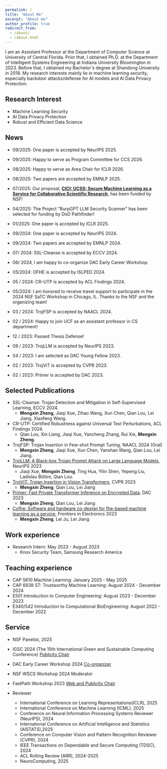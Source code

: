 ```yaml
---
permalink: /
title: "About Me"
excerpt: "About me"
author_profile: true
redirect_from: 
  - /about/
  - /about.html
---
```


I am an Assistant Professor at the Department of Computer Science at University of Central Florida. Prior that, I obtained Ph.D. at the Department of Intelligent Systems Engineering at Indiana University Bloomington in 2023. Before that, I obtained my Bachelor's degree at Shandong University in 2018. My research interests mainly lie in machine learning security, especially backdoor attacks/defense for AI models and AI Data Privacy Protection.

<!-- <span style="color: red"> I have two fully funded Ph.D. positions available for Fall 2025. The international applicants deadline is January 15th, 2025, the domestic applicants deadline is July,1st. If you're interested, please visit the [UCF CS Program](https://www.ucf.edu/degree/computer-science-phd/) and [Application Requirements](https://graduate.ucf.edu/application-deadlines-and-requirements/doctoral/2025/#computer-science-phd) for more details, and send your CV and transcript to me. </span> -->

## Research Interest
- Machine Learning Security
- AI Data Privacy Protection
- Robust and Efficient Data Science

## News
- 09/2025: One paper is accepted by NeurIPS 2025.
- 09/2025: Happy to serve as Program Committee for CCS 2026. 
- 08/2025: Happy to serve as Area Chair for ICLR 2026.
- 08/2025: Two papers are accepted by EMNLP 2025.
- 07/2025: Our proposal, [**CICI: UCSS: Secure Machine Learning as a Service for Collaborative Scientific Research**](https://www.nsf.gov/awardsearch/showAward?AWD_ID=2530786&HistoricalAwards=false), has been funded by NSF!

- 04/2025: The Project "BurpGPT LLM Security Scanner" has been selected for funding by DoD Pathfinder! 
- 01/2025: One paper is accepted by ICLR 2025.
- 09/2024: One paper is accepted by NeurIPS 2024.
- 09/2024: Two papers are accepted by EMNLP 2024.
- 07/ 2024: SSL-Cleanse is accepted by ECCV 2024.
- 06/ 2024, I am happy to co-organize DAC Early Career Workshop.
- 05/2024: OFHE is accepted by ISLPED 2024.
- 05 / 2024: CR-UTP is accepted by ACL Findings 2024.
- 05/2024:  I am honored to receive travel support to participate in the 2024 NSF SaTC Workshop in Chicago, IL. Thanks to the NSF and the organizing team!
- 03 / 2024: TrojFSP is accepted by NAACL 2024.
- 02 / 2024: Happy to join UCF as an assistant professor in CS department!
- 12 / 2023: Passed Thesis Defense!
- 09 / 2023: TrojLLM is accepted by NeurIPS 2023.
- 04 / 2023: I am selected as DAC Young Fellow 2023.
- 02 / 2023: TrojViT is accepted by CVPR 2023.
- 02 / 2023: Primer is accepted by DAC 2023.

## Selected Publications
- SSL-Cleanse: Trojan Detection and Mitigation in Self-Supervised Learning, ECCV 2024.
  - **Mengxin Zheng**, Jiaqi Xue, Zihao Wang, Xun Chen, Qian Lou, Lei Jiang, Xiaofeng Wang. 
- CR-UTP: Certified Robustness against Universal Text Perturbations, ACL Findings 2024.
  - Qian Lou, Xin Liang, Jiaqi Xue, Yancheng Zhang, Rui Xie, **Mengxin Zheng**.
- TrojFSP: Trojan Insertion in Few-shot Prompt Tuning, NAACL 2024 (Oral)
  - **Mengxin Zheng**, Jiaqi Xue, Xun Chen, Yanshan Wang, Qian Lou, Lei Jiang.
- [TrojLLM: A Black-box Trojan Prompt Attack on Large Language Models](https://arxiv.org/pdf/2306.06815.pdf), NeurIPS 2023
  - Jiaqi Xue, **Mengxin Zheng**, Ting Hua, Yilin Shen, Yepeng Liu, Ladislau Bölöni, Qian Lou.
- [TrojViT: Trojan Insertion in Vision Transformers](https://openaccess.thecvf.com/content/CVPR2023/papers/Zheng_TrojViT_Trojan_Insertion_in_Vision_Transformers_CVPR_2023_paper.pdf), CVPR 2023
  - **Mengxin Zheng**, Qian Lou, Lei Jiang
- [Primer: Fast Private Transformer Inference on Encrypted Data](https://arxiv.org/pdf/2303.13679.pdf), DAC 2023
  - **Mengxin Zheng**, Qian Lou, Lei Jiang
- [Cofhe: Software and hardware co-design for fhe-based machine learning as a service](https://www.frontiersin.org/articles/10.3389/felec.2022.1091369/full), Frontiers in Electronics 2023
  - **Mengxin Zheng**, Lei Ju, Lei Jiang

## Work experience
- Research Intern: May 2023 - August 2023
  - Knox Security Team, Samsung Research America

## Teaching experience
- CAP 5610 Machine Learning: January 2025 - May 2025
- CAP 6938 ST: Trustworthy Machine Learning: August 2024 - December 2024  
- E501 Introduction to Computer Engineering: August 2023 - December 2023
- E340/542 Introduction to Computational BioEngineering: August 2022 - December 2022
  
## Service
- NSF Panelist, 2025
- IGSC 2024 (The 15th International Green and Sustainable Computing Conference) [Publicity Chair](https://www.igscc.org/igsc24-people)
- DAC Early Career Workshop 2024 [Co-organizer](https://sites.google.com/nd.edu/dac-early-career2024/home)
- NSF WSCS Workshop 2024 Moderator
- FastPath Workshop 2023 [Web and Publicity Chair](https://fastpath2023.github.io/FastPath2023/)

- Reviewer
  - International Conference on Learning Representations(ICLR), 2025
  - International Conference on Machine Learning (ICML), 2025
  - Conference on Neural Information Processing Systems Reviewer (NeurIPS), 2024
  - International Conference on Artificial Intelligence and Statistics (AISTATS),2025
  - Conference on Computer Vision and Pattern Recognition Reviewer (CVPR), 2024
  - IEEE Transactions on Dependable and Secure Computing (TDSC), 2024
  - ACL Rolling Review (ARR), 2024-2025 
  - NeuroComputing, 2025
